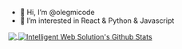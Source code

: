 - 👋 Hi, I’m @olegmicode
- 👀 I’m interested in React & Python & Javascript
<a href="https://github.com/olegmicode/olegmicode">
<img align="center" src="https://github-readme-stats.vercel.app/api/top-langs/?username=olegmicode&hide=blade&title_color=000000&text_color=191a1c&icon_color=2bbc8a&bg_color=efefef&langs_count=8&layout=compact" />
</a>
<a href="https://github.com/olegmicode/olegmicode">
<img align="center" src="https://github-readme-stats.vercel.app/api?username=olegmicode&show_icons=true&count_private=true&title_color=000000&text_color=191a1c&icon_color=2bbc8a&bg_color=efefef" alt="Intelligent Web Solution's Github Stats" />
</a>
